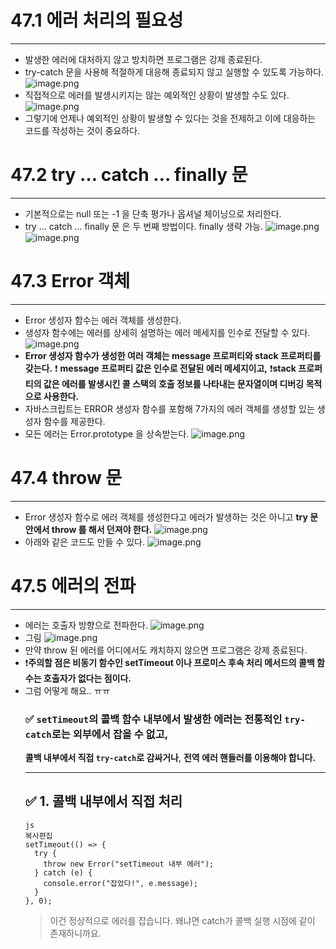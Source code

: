 # 47.1 에러 처리의 필요성

---

- 발생한 에러에 대처하지 않고 방치하면 프로그램은 강제 종료된다.
- try-catch 문을 사용해 적절하게 대응해 종료되지 않고 실행할 수 있도록 가능하다.
  ![image.png](attachment:5e98920a-5031-4a2a-8670-291c30e3cada:image.png)
- 직접적으로 에러를 발생시키지는 않는 예외적인 상황이 발생할 수도 있다.
  ![image.png](attachment:36d54e6c-e111-4c5a-89a9-f0b06b839734:image.png)
- 그렇기에 언제나 예외적인 상황이 발생할 수 있다는 것을 전제하고 이에 대응하는 코드를 작성하는 것이 중요하다.

# 47.2 try … catch … finally 문

---

- 기본적으로는 null 또는 -1 을 단축 평가나 옵셔널 체이닝으로 처리한다.
- try … catch … finally 문 은 두 번째 방법이다. finally 생략 가능.
  ![image.png](attachment:fa8f074a-ed18-4ebf-88cf-a18bf6789861:image.png)
  ![image.png](attachment:6ad9343b-2110-40bb-887d-f030152d18ba:image.png)

# 47.3 Error 객체

---

- Error 생성자 함수는 에러 객체를 생성한다.
- 생성자 함수에는 에러를 상세히 설명하는 에러 메세지를 인수로 전달할 수 있다.
  ![image.png](attachment:5f934be7-eea4-439c-892e-7c8e26ec53ff:image.png)
- **Error 생성자 함수가 생성한 여러 객체는 message 프로퍼티와 stack 프로퍼티를 갖는다.** ❗ **message 프로퍼티 값은 인수로 전달된 에러 메세지이고,** ❗**stack 프로퍼티의 값은 에러를 발생시킨 콜 스택의 호출 정보를 나타내는 문자열이며 디버깅 목적으로 사용한다.**
- 자바스크립트는 ERROR 생성자 함수를 포함해 7가지의 에러 객체를 생성할 있는 생성자 함수를 제공한다.
- 모든 에러는 Error.prototype 을 상속받는다.
  ![image.png](attachment:ee2b9959-2961-459e-ae52-3122fa803285:image.png)

# 47.4 throw 문

---

- Error 생성자 함수로 에러 객체를 생성한다고 에러가 발생하는 것은 아니고 **try 문 안에서 throw 를 해서 던져야 한다.**
  ![image.png](attachment:35cf2dea-4dc1-4b7f-9245-3ef0054d33bd:image.png)
- 아래와 같은 코드도 만들 수 있다.
  ![image.png](attachment:f95a268a-d03f-4b86-9876-4baf4701673d:image.png)

# 47.5 에러의 전파

---

- 에러는 호출자 방향으로 전파한다.
  ![image.png](attachment:d5685012-0596-4d95-ad6a-f15c8d84caa2:image.png)
- 그림
  ![image.png](attachment:6a69af50-a549-4418-bbae-921e7b08b208:image.png)
- 만약 throw 된 에러를 어디에서도 캐치하지 않으면 프로그램은 강제 종료된다.
- ❗**주의할 점은 비동기 함수인 setTimeout 이나 프로미스 후속 처리 메서드의 콜백 함수는 호출자가 없다는 점이다.**
- 그럼 어떻게 해요.. ㅠㅠ
  ### ✅ `setTimeout`의 콜백 함수 내부에서 발생한 에러는 **전통적인 `try-catch`로는 외부에서 잡을 수 없고**,
  **콜백 내부에서 직접 `try-catch`로 감싸거나**,
  **전역 에러 핸들러를 이용해야 합니다.**
  ***
  ## ✅ 1. 콜백 내부에서 직접 처리
  ```
  js
  복사편집
  setTimeout(() => {
    try {
      throw new Error("setTimeout 내부 에러");
    } catch (e) {
      console.error("잡았다!", e.message);
    }
  }, 0);

  ```
  > 이건 정상적으로 에러를 잡습니다. 왜냐면 catch가 콜백 실행 시점에 같이 존재하니까요.
